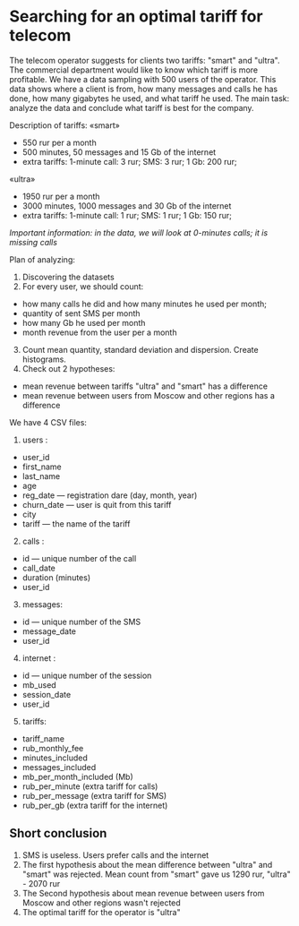 # Searching for an optimal tariff for telecom

The telecom operator suggests for clients two tariffs: "smart" and "ultra". The commercial department would like to know which tariff is more profitable. We have a data sampling with 500 users of the operator. This data shows where a client is from, how many messages and calls he has done, how many gigabytes he used, and what tariff he used. The main task: analyze the data and conclude what tariff is best for the company.

Description of tariffs:
 «smart»
- 550 rur per a month
- 500 minutes, 50 messages and 15 Gb of the internet
- extra tariffs:
  1-minute call: 3 rur; 
  SMS: 3 rur; 
  1 Gb: 200 rur; 
 
 «ultra»
- 1950 rur per a month
- 3000 minutes, 1000 messages and 30 Gb of the internet
- extra tariffs:
  1-minute call: 1 rur; 
  SMS: 1 rur; 
  1 Gb: 150 rur; 

*Important information: in the data, we will look at 0-minutes calls; it is missing calls*

Plan of analyzing:
1. Discovering the datasets
2. For every user, we should count:
 * how many calls he did and how many minutes he used per month;
 * quantity of sent SMS per month
 * how many Gb he used per month
 * month revenue from the user per a month
3. Count mean quantity, standard deviation and dispersion. Create histograms.
4. Check out 2 hypotheses:
 * mean revenue between tariffs "ultra" and "smart" has a difference
 * mean revenue between users from Moscow and other regions has a difference

We have 4 CSV files: 
1. users :
 * user_id
 * first_name 
 * last_name
 * age
 * reg_date — registration dare (day, month, year)
 * churn_date — user is quit from this tariff
 * city 
 * tariff — the name of the tariff
2. calls :
 * id — unique number of the call
 * call_date 
 * duration (minutes)
 * user_id 
3. messages:
 * id — unique number of the SMS
 * message_date 
 * user_id 
4. internet :
 * id — unique number of the session
 * mb_used 
 * session_date
 * user_id 
5. tariffs:
 * tariff_name 
 * rub_monthly_fee 
 * minutes_included  
 * messages_included 
 * mb_per_month_included (Mb)
 * rub_per_minute (extra tariff for calls)
 * rub_per_message (extra tariff for SMS)
 * rub_per_gb (extra tariff for the internet)

## Short conclusion
1. SMS is useless. Users prefer calls and the internet
2. The first hypothesis about the mean difference between "ultra" and "smart" was rejected. Mean count from "smart" gave us 1290 rur, "ultra" - 2070 rur
3. The Second hypothesis about mean revenue between users from Moscow and other regions wasn't rejected
4. The optimal tariff for the operator is "ultra"
